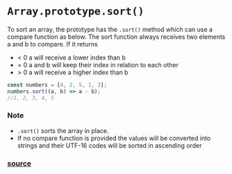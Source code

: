 # `Array.prototype.sort()`

To sort an array, the prototype has the `.sort()` method which can use a compare function as below. The sort function always receives two elements a and b to compare. If it returns

- < 0 a will receive a lower index than b
- = 0 a and b will keep their index in relation to each other
- \> 0 a will receive a higher index than b

```typescript
const numbers = [4, 2, 5, 1, 3];
numbers.sort((a, b) => a - b);
//1, 2, 3, 4, 5
```

### Note

- `.sort()` sorts the array in place.
- If no compare function is provided the values will be converted into strings and their UTF-16 codes will be sorted in ascending order

### [source](https://developer.mozilla.org/en-US/docs/Web/JavaScript/Reference/Global_Objects/Array/sort)
